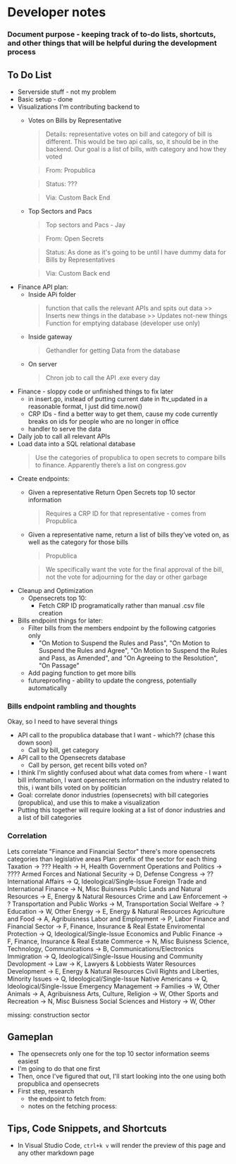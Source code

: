 # Developer notes
### Document purpose - keeping track of to-do lists, shortcuts, and other things that will be helpful during the development process 

## To Do List
* Serverside stuff - not my problem
* Basic setup - done
* Visualizations I'm contributing backend to
    + Votes on Bills by Representative
        > Details: representative votes on bill and category of bill is different. This would be two api calls, so, it should be in the backend. Our goal is a list of bills, with category and how they voted

        > From: Propublica

        >Status: ???

        > Via: Custom Back End
    + Top Sectors and Pacs
        > Top sectors and Pacs - Jay

        > From: Open Secrets

        > Status: As done as it's going to be until I have dummy data for Bills by Representatives 

        > Via: Custom Back end
* Finance API plan: 
    + Inside APi folder 
        > function that calls the relevant APIs and spits out data
            >> Inserts new things in the database
            >> Updates not-new things
        > Function for emptying database (developer use only) 
    + Inside gateway
        > Gethandler for getting Data from the database
    + On server
        > Chron job to call the API .exe every day
* Finance - sloppy code or unfinished things to fix later
    + in insert.go, instead of putting current date in ftv_updated in a reasonable format, I just did time.now()
    + CRP IDs - find a better way to get them, cause my code currently breaks on ids for people who are no longer in office
    + handler to serve the data
* Daily job to call all relevant APIs
* Load data into a SQL relational database
    > Use the categories of propublica to open secrets to compare bills to finance. Apparently there’s a list on congress.gov
* Create endpoints: 
    + Given a representative Return Open Secrets top 10 sector information
        > Requires a CRP ID for that representative - comes from Propublica
    + Given a representative name, return a list of bills they’ve voted on, as well as the category for those bills
        > Propublica

        > We specifically want the vote for the final approval of the bill, not the vote for adjourning for the day or other garbage
* Cleanup and Optimization
    + Opensecrets top 10: 
        - Fetch CRP ID programatically rather than manual .csv file creation
* Bills endpoint things for later: 
    + Filter bills from the members endpoint by the following catgories only
        - "On Motion to Suspend the Rules and Pass", "On Motion to Suspend the Rules and Agree", "On Motion to Suspend the Rules and Pass, as Amended", and "On Agreeing to the Resolution", "On Passage"
    + Add paging function to get more bills
    + futureproofing - ability to update the congress, potentially automatically

### Bills endpoint rambling and thoughts
Okay, so
I need to have several things
* API call to the propublica database that I want - which?? (chase this down soon) 
    +  Call by bill, get category
* API call to the Opensecrets database
    + Call by person, get recent bills voted on? 
* I think I'm slightly confused about what data comes from where - I want bill information, I want opensecrets information on the industry related to this, i want bills voted on by politician
* Goal: correlate donor industries (opensecrets) with bill categories (propublica), and use this to make a visualization
* Putting this together will require looking at a list of donor industries and a list of bill categories

### Correlation 
Lets correlate "Finance and Financial Sector" 
there's more opensecrets categories than legislative areas
Plan: prefix of the sector for each thing
Taxation -> ???
Health -> H, Health
Government Operations and Politics -> ????
Armed Forces and National Security -> D, Defense
Congress -> ??
International Affairs -> Q, Ideological/Single-Issue
Foreign Trade and International Finance -> N, Misc Buisness
Public Lands and Natural Resources -> E, Energy & Natural Resources
Crime and Law Enforcement -> ? 
Transportation and Public Works -> M, Transportation
Social Welfare -> ? 
Education -> W, Other
Energy ->  E, Energy & Natural Resources
Agriculture and Food -> A, Agribuisness 
Labor and Employment -> P, Labor
Finance and Financial Sector -> F, Finance, Insurance & Real Estate
Enviromental Protection ->  Q, Ideological/Single-Issue
Economics and Public Finance -> F, Finance, Insurance & Real Estate
Commerce -> N, Misc Buisness
Science, Technology, Communications -> B, Communications/Electronics
Immigration -> Q, Ideological/Single-Issue
Housing and Community Devolopment -> 
Law -> K, Lawyers & Lobbiests
Water Resources Development ->  E, Energy & Natural Resources
Civil Rights and Liberties, Minority Issues -> Q, Ideological/Single-Issue
Native Americans -> Q, Ideological/Single-Issue
Emergency Management -> 
Families -> W, Other
Animals -> A, Agribuisness
Arts, Culture, Religion -> W, Other
Sports and Recreation -> N, Misc Buisness
Social Sciences and History ->  W, Other

missing: construction sector


## Gameplan
* The opensecrets only one for the top 10 sector information seems easiest
* I'm going to do that one first
* Then, once I've figured that out, I'll start looking into the one using both propublica and opensecrets
* First step, research 
    * the endpoint to fetch from: 
    * notes on the fetching process: 

## Tips, Code Snippets, and Shortcuts
* In Visual Studio Code, `ctrl+k v` will render the preview of this page and any other markdown page